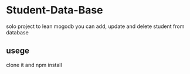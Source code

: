 # Student-Data-Base
solo project to lean mogodb
you can add, update and delete student from database
## usege 
clone it and npm install
